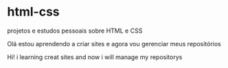 # html-css
 projetos e estudos pessoais sobre HTML e CSS

 Olá estou aprendendo a criar sites e agora vou gerenciar meus repositórios 

 Hi! i learning creat sites and now i will manage my repositorys
